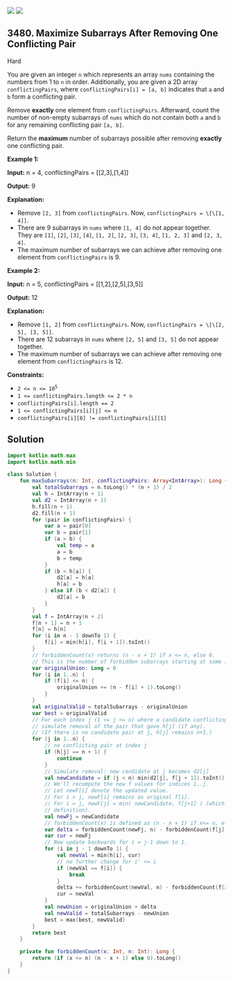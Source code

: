 [![](https://img.shields.io/github/stars/javadev/LeetCode-in-Kotlin?label=Stars&style=flat-square)](https://github.com/javadev/LeetCode-in-Kotlin)
[![](https://img.shields.io/github/forks/javadev/LeetCode-in-Kotlin?label=Fork%20me%20on%20GitHub%20&style=flat-square)](https://github.com/javadev/LeetCode-in-Kotlin/fork)

## 3480\. Maximize Subarrays After Removing One Conflicting Pair

Hard

You are given an integer `n` which represents an array `nums` containing the numbers from 1 to `n` in order. Additionally, you are given a 2D array `conflictingPairs`, where `conflictingPairs[i] = [a, b]` indicates that `a` and `b` form a conflicting pair.

Remove **exactly** one element from `conflictingPairs`. Afterward, count the number of non-empty subarrays of `nums` which do not contain both `a` and `b` for any remaining conflicting pair `[a, b]`.

Return the **maximum** number of subarrays possible after removing **exactly** one conflicting pair.

**Example 1:**

**Input:** n = 4, conflictingPairs = \[\[2,3],[1,4]]

**Output:** 9

**Explanation:**

*   Remove `[2, 3]` from `conflictingPairs`. Now, `conflictingPairs = \[\[1, 4]]`.
*   There are 9 subarrays in `nums` where `[1, 4]` do not appear together. They are `[1]`, `[2]`, `[3]`, `[4]`, `[1, 2]`, `[2, 3]`, `[3, 4]`, `[1, 2, 3]` and `[2, 3, 4]`.
*   The maximum number of subarrays we can achieve after removing one element from `conflictingPairs` is 9.

**Example 2:**

**Input:** n = 5, conflictingPairs = \[\[1,2],[2,5],[3,5]]

**Output:** 12

**Explanation:**

*   Remove `[1, 2]` from `conflictingPairs`. Now, `conflictingPairs = \[\[2, 5], [3, 5]]`.
*   There are 12 subarrays in `nums` where `[2, 5]` and `[3, 5]` do not appear together.
*   The maximum number of subarrays we can achieve after removing one element from `conflictingPairs` is 12.

**Constraints:**

*   <code>2 <= n <= 10<sup>5</sup></code>
*   `1 <= conflictingPairs.length <= 2 * n`
*   `conflictingPairs[i].length == 2`
*   `1 <= conflictingPairs[i][j] <= n`
*   `conflictingPairs[i][0] != conflictingPairs[i][1]`

## Solution

```kotlin
import kotlin.math.max
import kotlin.math.min

class Solution {
    fun maxSubarrays(n: Int, conflictingPairs: Array<IntArray>): Long {
        val totalSubarrays = n.toLong() * (n + 1) / 2
        val h = IntArray(n + 1)
        val d2 = IntArray(n + 1)
        h.fill(n + 1)
        d2.fill(n + 1)
        for (pair in conflictingPairs) {
            var a = pair[0]
            var b = pair[1]
            if (a > b) {
                val temp = a
                a = b
                b = temp
            }
            if (b < h[a]) {
                d2[a] = h[a]
                h[a] = b
            } else if (b < d2[a]) {
                d2[a] = b
            }
        }
        val f = IntArray(n + 2)
        f[n + 1] = n + 1
        f[n] = h[n]
        for (i in n - 1 downTo 1) {
            f[i] = min(h[i], f[i + 1]).toInt()
        }
        // forbiddenCount(x) returns (n - x + 1) if x <= n, else 0.
        // This is the number of forbidden subarrays starting at some i when f[i] = x.
        var originalUnion: Long = 0
        for (i in 1..n) {
            if (f[i] <= n) {
                originalUnion += (n - f[i] + 1).toLong()
            }
        }
        val originalValid = totalSubarrays - originalUnion
        var best = originalValid
        // For each index j (1 <= j <= n) where a candidate conflicting pair exists,
        // simulate removal of the pair that gave h[j] (if any).
        // (If there is no candidate pair at j, h[j] remains n+1.)
        for (j in 1..n) {
            // no conflicting pair at index j
            if (h[j] == n + 1) {
                continue
            }
            // Simulate removal: new candidate at j becomes d2[j]
            val newCandidate = if (j < n) min(d2[j], f[j + 1]).toInt() else d2[j]
            // We'll recompute the new f values for indices 1..j.
            // Let newF[i] denote the updated value.
            // For i > j, newF[i] remains as original f[i].
            // For i = j, newF[j] = min( newCandidate, f[j+1] ) (which is newCandidate by
            // definition).
            val newFj = newCandidate
            // forbiddenCount(x) is defined as (n - x + 1) if x<= n, else 0.
            var delta = forbiddenCount(newFj, n) - forbiddenCount(f[j], n)
            var cur = newFj
            // Now update backwards for i = j-1 down to 1.
            for (i in j - 1 downTo 1) {
                val newVal = min(h[i], cur)
                // no further change for i' <= i
                if (newVal == f[i]) {
                    break
                }
                delta += forbiddenCount(newVal, n) - forbiddenCount(f[i], n)
                cur = newVal
            }
            val newUnion = originalUnion + delta
            val newValid = totalSubarrays - newUnion
            best = max(best, newValid)
        }
        return best
    }

    private fun forbiddenCount(x: Int, n: Int): Long {
        return (if (x <= n) (n - x + 1) else 0).toLong()
    }
}
```